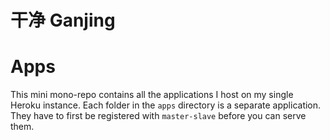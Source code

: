 # 干净 Ganjing

# Apps

This mini mono-repo contains all the applications I host on my single Heroku instance. Each folder in the `apps` directory is a separate application. They have to first be registered with `master-slave` before you can serve them.
